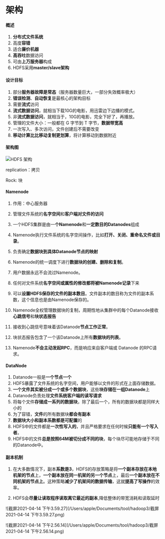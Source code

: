 # 架构



#### 概述

1. **分布式文件系统**
2. 高度**容错**
3. 适合**廉价机器**
4. **高吞吐**数据访问
5. 可由**上万服务器**构成
6. HDFS采用**master/slave架构**



#### 设计目标

1. 部分**服务器故障是常态**（服务器数量巨大，一部分失效概率极大）
2. **错误检测**、**自动恢复**是最核心的架构目标
3. 需要**流式**访问
4. **流式数据访问**，就相当下载10G的电影，用迅雷边下边播的模式。
5. 非**流式数据访问**，就相当于，10G的电影，完全下好了，再播放。
6. 管理的文件大小：一般都在 G 字节到 T 字节，**数据带宽高**
7. 一次写入、多次访问，文件创建后不需要改变
8. **移动计算比比移动复制更划算**，将计算移动到数据附近



#### 架构图

![HDFS 架构](http://hadoop.apache.org/docs/r1.0.4/cn/images/hdfsarchitecture.gif)

replication：拷贝

Rock: 块



#### Namenode

1. 作用：中心服务器
2. 管理文件系统的**名字空间**和**客户端对文件的访问**
3. 一个HDFS集群是由一**个Namenode**和**一定数目的Datanodes**组成

3. Namenode执行文件系统的名字空间操作，比如**打开、关闭、重命名文件或目录**。

4. 负责确定**数据块到具体Datanode节点的映射**

5. Namenode的统一调度下进行**数据块的创建、删除和复制**。

6. 用户数据永远不会流过Namenode。

7. 任何对文件系统**名字空间或属性的修改都将被Namenode记录**下来

8. 可以**设置HDFS保存的文件的副本数目**。文件副本的数目称为文件的副本系数，这个信息也是由Namenode保存的。

9. Namenode全权管理数据块的复制，周期性地从集群中的每个Datanode接收**心跳信号**和**块状态报告**

10. 接收到心跳信号意味着该Datanode**节点工作正常**。

11. 块状态报告包含了一个该Datanode上所有**数据块的列表**。

12. Namenode**不会主动发起RPC**，而是响应来自客户端或 Datanode 的RPC请求。

    

#### DataNode

1. Datanode一般是**一个节点一个**
2. HDFS暴露了文件系统的名字空间，用户能够以文件的形式在上面存储数据。
3. **一个文件其实被分成一个或多个数据块**，这些**块存储在一组Datanode**上
4. Datanode负责处理**文件系统客户端的读写请求**
5. 将每个文件**存储成一系列的数据块**，除了最后一个，所有的数据块都是同样大小的
6. 为了容错，**文件**的所有数据块**都会有副本**
7. **数据块大小和副本系数都是可配置**的
8. HDFS中的文件都是**一次性写入的**，并且严格要求在任何时候**只能有一个写入者**。
9. HDFS中的文件**总是按照64M被切分成不同的块**，每个块尽可能地存储于不同的Datanode中。



#### 副本机制

1. 在大多数情况下，副本**系数是3**，HDFS的存放策略是将**一个副本存放在本地机架的节点**上，**一个副本放在同一机架的另一个节点**上，最后**一个副本放在不同机架的节点上**。这种策略**减少了机架间的数据传输**，这就**提高了写操作**的效率。

2. HDFS会**尽量让读取程序读取离它最近的副本**,降低整体的带宽消耗和读取延时

   

![截屏2021-04-14 下午3.59.27](/Users/apple/Documents/tool/hadoop3/截屏2021-04-14 下午3.59.27.png)

![截屏2021-04-14 下午2.56.14](/Users/apple/Documents/tool/hadoop3/截屏2021-04-14 下午2.56.14.png)

